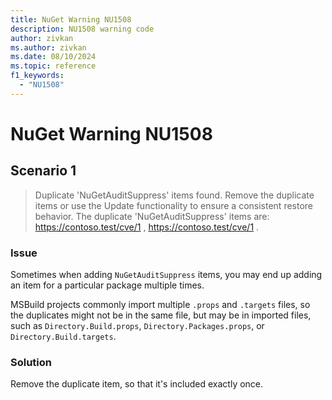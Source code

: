 ```yaml
---
title: NuGet Warning NU1508
description: NU1508 warning code
author: zivkan
ms.author: zivkan
ms.date: 08/10/2024
ms.topic: reference
f1_keywords: 
  - "NU1508"
---
```


# NuGet Warning NU1508

## Scenario 1

> Duplicate 'NuGetAuditSuppress' items found. Remove the duplicate items or use the Update functionality to ensure a consistent restore behavior. The duplicate 'NuGetAuditSuppress' items are: https://contoso.test/cve/1 , https://contoso.test/cve/1 .

### Issue

Sometimes when adding `NuGetAuditSuppress` items, you may end up adding an item for a particular package multiple times.

MSBuild projects commonly import multiple `.props` and `.targets` files, so the duplicates might not be in the same file, but may be in imported files, such as `Directory.Build.props`, `Directory.Packages.props`, or `Directory.Build.targets`.

### Solution

Remove the duplicate item, so that it's included exactly once.
